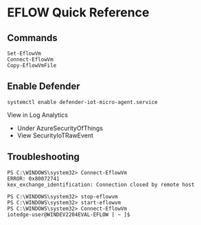 # EFLOW Quick Reference

## Commands

```
Set-EflowVm
Connect-EflowVm
Copy-EflowVmFile
```

## Enable Defender

```
systemctl enable defender-iot-micro-agent.service
```

View in Log Analytics
- Under AzureSecurityOfThings
- View SecurityIoTRawEvent 

## Troubleshooting

```
PS C:\WINDOWS\system32> Connect-EflowVm
ERROR: 0x80072741
kex_exchange_identification: Connection closed by remote host

PS C:\WINDOWS\system32> stop-eflowvm
PS C:\WINDOWS\system32> start-eflowvm
PS C:\WINDOWS\system32> Connect-EflowVm
iotedge-user@WINDEV2204EVAL-EFLOW [ ~ ]$
```
